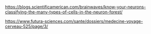 https://blogs.scientificamerican.com/brainwaves/know-your-neurons-classifying-the-many-types-of-cells-in-the-neuron-forest/

https://www.futura-sciences.com/sante/dossiers/medecine-voyage-cerveau-525/page/3/
